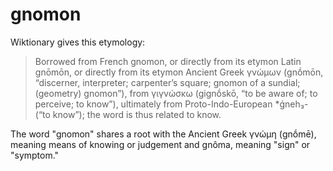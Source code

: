 # gnomon

Wiktionary gives this etymology:
>Borrowed from French gnomon, or directly from its etymon Latin gnōmōn, or directly from its etymon Ancient Greek γνώμων (gnṓmōn, “discerner, interpreter; carpenter’s square; gnomon of a sundial; (geometry) gnomon”), from γιγνώσκω (gignṓskō, “to be aware of; to perceive; to know”), ultimately from Proto-Indo-European *ǵneh₃- (“to know”); the word is thus related to know.

The word "gnomon" shares a root with the Ancient Greek γνώμη (gnṓmē), meaning means of knowing or judgement and gnôma, meaning "sign" or "symptom."
